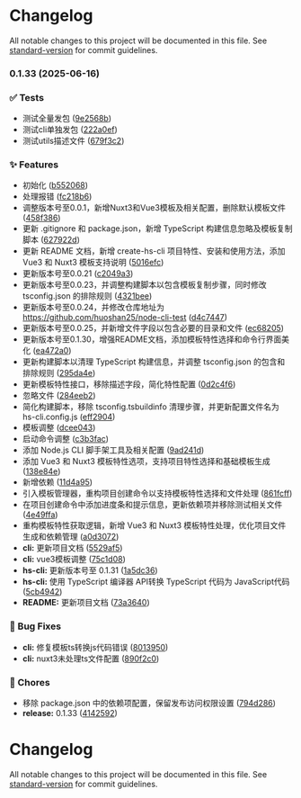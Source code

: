 # Changelog

All notable changes to this project will be documented in this file. See [standard-version](https://github.com/conventional-changelog/standard-version) for commit guidelines.

### 0.1.33 (2025-06-16)


### ✅ Tests

* 测试全量发包 ([9e2568b](https://github.com/your-username/hs-cli/commit/9e2568bb793d6f80cdb5003c20c9c43f901018de))
* 测试cli单独发包 ([222a0ef](https://github.com/your-username/hs-cli/commit/222a0ef8c3fec063f292ccef870225722bcb2c05))
* 测试utils描述文件 ([679f3c2](https://github.com/your-username/hs-cli/commit/679f3c2cc9608adbe9fd1cacc05f111eb6b4b0e3))


### ✨ Features

* 初始化 ([b552068](https://github.com/your-username/hs-cli/commit/b55206879bacb9422faef557f453739297579982))
* 处理报错 ([fc218b6](https://github.com/your-username/hs-cli/commit/fc218b6e54b9db44b37d9f6b19b2e2383438c861))
* 调整版本号至0.0.1，新增Nuxt3和Vue3模板及相关配置，删除默认模板文件 ([458f386](https://github.com/your-username/hs-cli/commit/458f386c97c82e7a04bed641c9b6a05734cc65f6))
* 更新 .gitignore 和 package.json，新增 TypeScript 构建信息忽略及模板复制脚本 ([627922d](https://github.com/your-username/hs-cli/commit/627922dae554e36ff920dedf6f4265adece1d9e1))
* 更新 README 文档，新增 create-hs-cli 项目特性、安装和使用方法，添加 Vue3 和 Nuxt3 模板支持说明 ([5016efc](https://github.com/your-username/hs-cli/commit/5016efc080d8c79fecd6cda1994f8dd70bae7a73))
* 更新版本号至0.0.21 ([c2049a3](https://github.com/your-username/hs-cli/commit/c2049a3cde0c036309fcfc65fa9035fd9ada2c5c))
* 更新版本号至0.0.23，并调整构建脚本以包含模板复制步骤，同时修改 tsconfig.json 的排除规则 ([4321bee](https://github.com/your-username/hs-cli/commit/4321bee21a16e884465f0af6a05cf914d4e0c0b2))
* 更新版本号至0.0.24，并修改仓库地址为 https://github.com/huoshan25/node-cli-test ([d4c7447](https://github.com/your-username/hs-cli/commit/d4c7447f5f2befa1c0e26ed875a32340478b16c8))
* 更新版本号至0.0.25，并新增文件字段以包含必要的目录和文件 ([ec68205](https://github.com/your-username/hs-cli/commit/ec68205d3a26f53b22d8c01cd957f51c6a83f4c3))
* 更新版本号至0.1.30，增强README文档，添加模板特性选择和命令行界面美化 ([ea472a0](https://github.com/your-username/hs-cli/commit/ea472a0e2094bdc4260d5c561f1641b2c795d91d))
* 更新构建脚本以清理 TypeScript 构建信息，并调整 tsconfig.json 的包含和排除规则 ([295da4e](https://github.com/your-username/hs-cli/commit/295da4e0d2b348fbe9849dc6060a3a2b2cc1db2a))
* 更新模板特性接口，移除描述字段，简化特性配置 ([0d2c4f6](https://github.com/your-username/hs-cli/commit/0d2c4f6b68b9df8bdca43b4f12c8f73f6d93c931))
* 忽略文件 ([284eeb2](https://github.com/your-username/hs-cli/commit/284eeb2e75ab439b69e03ea6f02e7381e5b8d7be))
* 简化构建脚本，移除 tsconfig.tsbuildinfo 清理步骤，并更新配置文件名为 hs-cli.config.js ([eff2904](https://github.com/your-username/hs-cli/commit/eff29048985bc218f86843e21c78912740812ffe))
* 模板调整 ([dcee043](https://github.com/your-username/hs-cli/commit/dcee04347c4f3b14efd46817298bcbe404a27883))
* 启动命令调整 ([c3b3fac](https://github.com/your-username/hs-cli/commit/c3b3face203830c264614c5342133038c15d0e74))
* 添加 Node.js CLI 脚手架工具及相关配置 ([9ad241d](https://github.com/your-username/hs-cli/commit/9ad241da6b5a7ad6516b70e4bd527d314398fe38))
* 添加 Vue3 和 Nuxt3 模板特性选项，支持项目特性选择和基础模板生成 ([138e84e](https://github.com/your-username/hs-cli/commit/138e84e6580d9bb213acd90f3590af50fb3bf7dd))
* 新增依赖 ([11d4a95](https://github.com/your-username/hs-cli/commit/11d4a952715b68942cfc79d9da582987b4a381fd))
* 引入模板管理器，重构项目创建命令以支持模板特性选择和文件处理 ([861fcff](https://github.com/your-username/hs-cli/commit/861fcffc8512be5d462421391598998911f0ac05))
* 在项目创建命令中添加进度条和提示信息，更新依赖项并移除测试相关文件 ([4e49ffa](https://github.com/your-username/hs-cli/commit/4e49ffa7c2ddedc5585a857ab5bc21cb5e44d7da))
* 重构模板特性获取逻辑，新增 Vue3 和 Nuxt3 模板特性处理，优化项目文件生成和依赖管理 ([a0d3072](https://github.com/your-username/hs-cli/commit/a0d30725b6abe076c54fcc27f27d32beadbc047a))
* **cli:** 更新项目文档 ([5529af5](https://github.com/your-username/hs-cli/commit/5529af54538ec88c0b40b467292920ac4070ef15))
* **cli:** vue3模板调整 ([75c1d08](https://github.com/your-username/hs-cli/commit/75c1d08276bfe2c03002c18df83d38f9d0799b19))
* **hs-cli:** 更新版本号至 0.1.31 ([1a5dc36](https://github.com/your-username/hs-cli/commit/1a5dc362ca0e254b5e34d0c187cfe249060b60f1))
* **hs-cli:** 使用 TypeScript 编译器 API转换 TypeScript 代码为 JavaScript代码 ([5cb4942](https://github.com/your-username/hs-cli/commit/5cb4942db6990b878c6a3c9f77f19a24b137bd4d))
* **README:** 更新项目文档 ([73a3640](https://github.com/your-username/hs-cli/commit/73a36402dd891dde4b28f7d7115a9e5e8bfdf070))


### 🐛 Bug Fixes

* **cli:** 修复模板ts转换js代码错误 ([8013950](https://github.com/your-username/hs-cli/commit/80139504bd93a27e90436e6cbe7ccd5a30bfe4a1))
* **cli:** nuxt3未处理ts文件配置 ([890f2c0](https://github.com/your-username/hs-cli/commit/890f2c06cf3e08e93d15f852392db6b0df9608f0))


### 🔨 Chores

* 移除 package.json 中的依赖项配置，保留发布访问权限设置 ([794d286](https://github.com/your-username/hs-cli/commit/794d28608f083704e7bf6801fef5388211782adc))
* **release:** 0.1.33 ([4142592](https://github.com/your-username/hs-cli/commit/4142592daeedbe6588f02c7394d6a69f73b353cf))

# Changelog

All notable changes to this project will be documented in this file. See [standard-version](https://github.com/conventional-changelog/standard-version) for commit guidelines.
